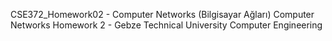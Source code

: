 CSE372_Homework02 - Computer Networks (Bilgisayar Ağları)
Computer Networks Homework 2 - Gebze Technical University Computer Engineering
